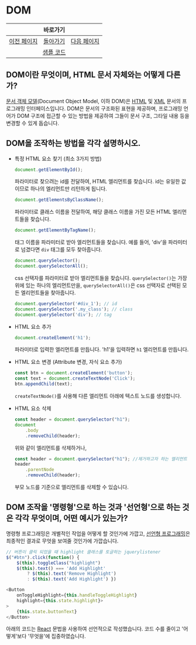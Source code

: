 # DOM

<table>
    <thead>
        <tr>
            <th colspan="3" style="text-align: center;">바로가기</th>
        </tr>
    </thead>
    <tbody>
        <tr>
            <td>
                <a href="/../javascript/docs/0810.html">이전 페이지</a>
            </td>
            <td>
                <a href="/../javascript/">돌아가기</a>
            </td>
            <td>
                <a href="/../javascript/docs/0812.html">다음 페이지</a>
            </td>
        </tr>
        <tr>
            <td colspan="3" style="text-align: center;">
                <a href="/../javascript/0811/">샘플 코드</a>
            </td>
        </tr>
    </tbody>
</table>

## DOM이란 무엇이며, HTML 문서 자체와는 어떻게 다른가?

[문서 객체 모델](/javascript/docs/glossary.html#dom)(Document Object Model, 이하 DOM)은 [HTML](/javascript/docs/glossary.html#html) 및 [XML](/javascript/docs/glossary.html#xml) 문서의 프로그래밍 인터페이스입니다. DOM은 문서의 구조화된 표현을 제공하며, 프로그래밍 언어가 DOM 구조에 접근할 수 있는 방법을 제공하여 그들이 문서 구조, 그타일 내용 등을 변경할 수 있게 돕습니다.

## DOM을 조작하는 방법을 각각 설명하시오.

* 특정 HTML 요소 찾기 (최소 3가지 방법)

    ```javascript
    document.getElementById();
    ```
    파라미터로 찾으려는 id를 전달하여, HTML 엘리먼트를 찾습니다. id는 유일한 값이므로 하나의 엘리먼트만 리턴하게 됩니다.

    ```javascript
    document.getElementsByClassName();
    ```
    파라미터로 클래스 이름을 전달하여, 해당 클래스 이름을 가진 모든 HTML 엘리먼트들을 찾습니다.


    ```javascript
    document.getElementByTagName();
    ```
    태그 이름을 파라미터로 받아 엘리먼트들을 찾습니다. 예를 들어, 'div'을 파라미터로 넘겼다면 `div` 태그를 모두 찾아줍니다.

    ```javascript
    document.querySelector();
    document.querySelectorAll();
    ```
    css 선택자를 파라미터로 받아 엘리먼트들을 찾습니다. `querySelector()`는 가장 위에 있는 하나의 엘리먼트만을, `querySelectorAll()`은 css 선택자로 선택된 모든 엘리먼트들을 찾아줍니다.

    ```javascript
    document.querySelector('#div_1'); // id
    document.querySelector('.my_class'); // class
    document.querySelector('div'); // tag
    ```

* HTML 요소 추가

    ```javascript
    document.createElement('h1');
    ```
    파라미터로 입력한 엘리먼트를 만듭니다. 'h1'을 입력하면 `h1` 엘리먼트를 만듭니다.

* HTML 요소 변경 (Attribute 변경, 자식 요소 추가)

    ```javascript
    const btn = document.createElement('button');
    const text = document.createTextNode('Click');
    btn.appendChild(text);
    ```
    `createTextNode()`를 사용해 다른 엘리먼트 아래에 텍스트 노드를 생성합니다.

* HTML 요소 삭제

    ```javascript
    const header = document.querySelector("h1");
    document
        .body
        .removeChild(header);
    ```
    위와 같이 엘리먼트를 삭제하거나,

    ```javascript
    const header = document.querySelector("h1"); //제거하고자 하는 엘리먼트
    header
        .parentNode
        .removeChild(header);
    ```
    부모 노드를 기준으로 엘리먼트를 삭제할 수 있습니다.


## DOM 조작을 '명령형'으로 하는 것과 '선언형'으로 하는 것은 각각 무엇이며, 어떤 예시가 있는가?

명령형 프로그래밍은 개별적인 작업을 어떻게 할 것인가에 가깝고, [선언형 프로그래밍](/javascript/docs/glossary.html#선언형-프로그래밍)은 최종적인 결과로 무엇을 보여줄 것인가에 가깝습니다.

```javascript
// 버튼이 클릭 되었을 때 highlight 클래스를 토글하는 jquerylistener
$("#btn").click(function() {
    $(this).toggleClass("highlight")
    $(this).text() === 'Add Highlight'
        ? $(this).text('Remove Highlight')
        : $(this).text('Add Highlight') })
```

```javascript
<Button
    onToggleHighlight={this.handleToggleHighlight}
    highlight={this.state.highlight}>
>
    {this.state.buttonText}
</Button>
```

아래의 코드는 [React](/javascript/docs/glossary.html#react) 문법을 사용하여 선언적으로 작성했습니다. 코드 수를 줄이고 '어떻게'보다 '무엇을'에 집중하였습니다.